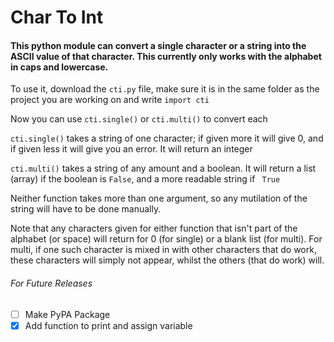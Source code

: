 # Char To Int

#### This python module can convert a single character or a string into the ASCII value of that character. This currently only works with the alphabet in caps and lowercase.

To use it, download the `cti.py` file, make sure it is in the same folder as the project you are working on and write `import cti`

Now you can use `cti.single()` or `cti.multi()` to convert each

`cti.single()` takes a string of one character; if given more it will give 0, and if given less it will give you an error. It will return an integer

`cti.multi()` takes a string of any amount and a boolean. It will return a list (array) if the boolean is `False`, and a more readable string if ` True`

Neither function takes more than one argument, so any mutilation of the string will have to be done manually.

Note that any characters given for either function that isn't part of the alphabet (or space) will return for 0 (for single) or a blank list (for multi).
For multi, if one such character is mixed in with other characters that do work, these characters will simply not appear, whilst the others (that do work) will.

###### For Future Releases
 - [ ] Make PyPA Package
 - [X] Add function to print and assign variable
